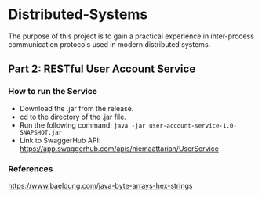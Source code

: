 # Distributed-Systems

The purpose of this project is to gain a practical experience in inter-process communication protocols used in modern distributed systems.

## Part 2: RESTful User Account Service
### How to run the Service
* Download the .jar from the release.
* cd to the directory of the .jar file.
* Run the following command: `java -jar user-account-service-1.0-SNAPSHOT.jar`
* Link to SwaggerHub API: https://app.swaggerhub.com/apis/niemaattarian/UserService

### References
https://www.baeldung.com/java-byte-arrays-hex-strings
